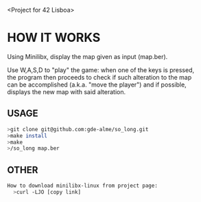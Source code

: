 <Project for 42 Lisboa>  

# HOW IT WORKS  

Using Minilibx, display the map given as input (map.ber).  

Use W,A,S,D to "play" the game: when one of the keys is pressed,  
the program then proceeds to check if such alteration to the map  
can be accomplished (a.k.a. "move the player") and if possible,  
displays the new map with said alteration.  

## USAGE

```bash   
>git clone git@github.com:gde-alme/so_long.git  
>make install
>make  
>/so_long map.ber  
```
## OTHER  
  
```bash
How to download minilibx-linux from project page:
  >curl -LJO [copy link]
```
